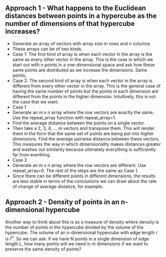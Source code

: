 ## Approach 1 - What happens to the Euclidean distances between points in a hypercube as the number of dimensions of that hypercube increases? 

 - Generate an array of vectors with array size m rows and n columns
 - These arrays can be of two kinds.
  - Case 1: The first kind of array is when each vector in the array is the same as every other vector in the array. This is the case in which we start out with n points in a one-dimensional space and ask how these same points are distributed as we increase the dimensions. Same points, 
  - Case 2: The second kind of array is when each vector in the array is different from every other vector in the array. This is the general case of having the same number of points but the points in each dimension are different from the points in the higher dimension. Intuitively, this is not the case that we want. 
 - Case 1
  - Generate an m x n array where the row vectors are exactly the same. Use the repeat_array function with repeat_array=1.
  - Find the average distance between the points on a single vector. 
  - Then take a 2, 3, 4, ... m vectors and transpose them. This will render them in the form that the same set of points are being put into higher dimensions. Find the average pairwise distance between these vectors. This measures the way in which dimensionality makes distances greater and washes out similarity because ultimately everything is sufficiently far from everthing.
 - Case 2
  - Generate an m x n array where the row vectors are different. Use repeat_array=0. The rest of the steps are the same as Case 1.
  - Since there can be different points in different dimensions, the results are less stable in terms of the conclusions we can draw about the rate of change of average distance, for example.
  
## Approach 2 - Density of points in an n-dimensional hypercube

Another way to think about this is as a measure of density where density is the number of points in the hypercube divided by the volume of the hypercube. The volume of an n-dimensional hypercube with edge length r is $r^n$. So we can ask: if we have N points in a single dimension of edge length L, how many points will we need in m dimensions if we want to preserve the same density of points? 